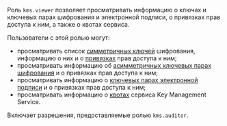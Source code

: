 Роль `kms.viewer` позволяет просматривать информацию о ключах и ключевых парах шифрования и электронной подписи, о привязках прав доступа к ним, а также о квотах сервиса.

Пользователи с этой ролью могут:
* просматривать список [симметричных ключей](../../kms/concepts/key.md) шифрования, информацию о них и о [привязках](../../iam/concepts/access-control/index.md#access-bindings) прав доступа к ним;
* просматривать информацию об [асимметричных ключевых парах шифрования](../../kms/concepts/asymmetric-encryption-key.md) и о привязках прав доступа к ним;
* просматривать информацию о [ключевых парах электронной подписи](../../kms/concepts/asymmetric-signature-key.md) и о привязках прав доступа к ним;
* просматривать информацию о [квотах](../../kms/concepts/limits.md#kms-quotas) сервиса Key Management Service.

Включает разрешения, предоставляемые ролью `kms.auditor`.